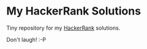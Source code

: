 # My HackerRank Solutions

Tiny repository for my [HackerRank](https://www.hackerrank.com) solutions.

Don't laugh!  :-P
